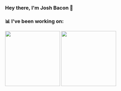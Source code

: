 ### Hey there, I'm Josh Bacon 👋

<!--
**CrispyBacon1999/CrispyBacon1999** is a ✨ _special_ ✨ repository because its `README.md` (this file) appears on your GitHub profile.

Here are some ideas to get you started:

- 🔭 I’m currently working on ...
- 🌱 I’m currently learning ...
- 👯 I’m looking to collaborate on ...
- 🤔 I’m looking for help with ...
- 💬 Ask me about ...
- 📫 How to reach me: ...
- 😄 Pronouns: ...
- ⚡ Fun fact: ...
-->
### 📊 I've been working on:
<!--START_SECTION:waka-->
<!--END_SECTION:waka-->

<p>
<img height="180em" src="https://github-readme-stats.vercel.app/api?username=CrispyBacon1999&show_icons=true&hide_border=true&&count_private=true&include_all_commits=true" />
<img height="180em" src="https://github-readme-stats.vercel.app/api/top-langs/?username=CrispyBacon1999&hide_border=true&exclude_repo=FactorioTools,Town-Of-Us,BunnyBlaster&langs_count=8&layout=compact" />
  </p>
